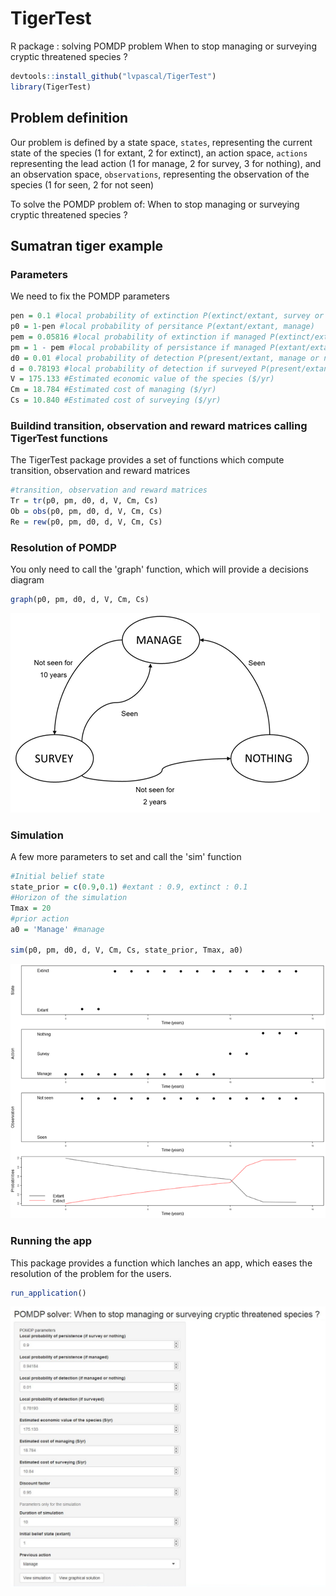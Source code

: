 # TigerTest
R package : solving POMDP problem When to stop managing or surveying cryptic threatened species ?

``` r
devtools::install_github("lvpascal/TigerTest")
library(TigerTest)
```

## Problem definition

Our problem is defined by a state space, `states`, representing the 
current state of the species (1 for extant, 2 for extinct), an action space, `actions`
representing the lead action (1 for manage, 2 for survey, 3 for nothing), and an observation 
space, `observations`, representing the observation of the species (1 for seen, 2 for not seen)

To solve the POMDP problem of: When to stop managing or surveying cryptic threatened species ?

## Sumatran tiger example
### Parameters
We need to fix the POMDP parameters
``` r
pen = 0.1 #local probability of extinction P(extinct/extant, survey or nothing)
p0 = 1-pen #local probability of persitance P(extant/extant, manage)
pem = 0.05816 #local probability of extinction if managed P(extinct/extant, manage)
pm = 1 - pem #local probability of persistance if managed P(extant/extant, manage)
d0 = 0.01 #local probability of detection P(present/extant, manage or nothing)
d = 0.78193 #local probability of detection if surveyed P(present/extant, survey)
V = 175.133 #Estimated economic value of the species ($/yr)
Cm = 18.784 #Estimated cost of managing ($/yr)
Cs = 10.840 #Estimated cost of surveying ($/yr)
```
### Buildind transition, observation and reward matrices calling TigerTest functions
The TigerTest package provides a set of functions which compute transition, observation and reward matrices
``` r
#transition, observation and reward matrices
Tr = tr(p0, pm, d0, d, V, Cm, Cs)
Ob = obs(p0, pm, d0, d, V, Cm, Cs)
Re = rew(p0, pm, d0, d, V, Cm, Cs)
```
### Resolution of POMDP
You only need to call the 'graph' function, which will provide a decisions diagram
``` r
graph(p0, pm, d0, d, V, Cm, Cs)
```
![](decision-graph.png)<!-- -->

### Simulation
A few more parameters to set and call the 'sim' function
``` r
#Initial belief state
state_prior = c(0.9,0.1) #extant : 0.9, extinct : 0.1
#Horizon of the simulation
Tmax = 20
#prior action
a0 = 'Manage' #manage

sim(p0, pm, d0, d, V, Cm, Cs, state_prior, Tmax, a0)
```
![](simulation.png)<!-- -->
### Running the app
This package provides a function which lanches an app, which eases the resolution of the problem for the users.
``` r
run_application()
```
![](interface.png)<!-- -->
